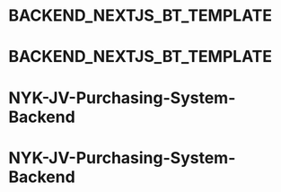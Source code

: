 # BACKEND_NEXTJS_BT_TEMPLATE
# BACKEND_NEXTJS_BT_TEMPLATE
# NYK-JV-Purchasing-System-Backend
# NYK-JV-Purchasing-System-Backend
